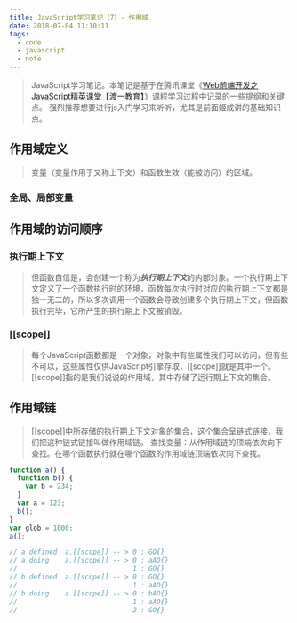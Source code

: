 ```yaml
---
title: JavaScript学习笔记（7）- 作用域
date: 2018-07-04 11:10:11
tags:
  - code
  - javascript
  - note
---
```


> JavaScript学习笔记。本笔记是基于在腾讯课堂《[Web前端开发之JavaScript精英课堂【渡一教育】](https://ke.qq.com/webcourse/index.html#course_id=231577&term_id=100273169&taid=1464734172022937&vid=a14198i8y2h)》课程学习过程中记录的一些提纲和关键点。
> 强烈推荐想要进行js入门学习来听听，尤其是前面姬成讲的基础知识点。

## 作用域定义

> 变量（变量作用于又称上下文）和函数生效（能被访问）的区域。

### 全局、局部变量

## 作用域的访问顺序

### 执行期上下文

> 但函数自信是，会创建一个称为***执行期上下文***的内部对象。一个执行期上下文定义了一个函数执行时的环境，函数每次执行时对应的执行期上下文都是独一无二的，所以多次调用一个函数会导致创建多个执行期上下文，但函数执行完毕，它所产生的执行期上下文被销毁。

### [[scope]]

> 每个JavaScript函数都是一个对象，对象中有些属性我们可以访问，但有些不可以，这些属性仅供JavaScript引擎存取，[[scope]]就是其中一个。
> [[scope]]指的是我们说说的作用域，其中存储了运行期上下文的集合。

## 作用域链

> [[scope]]中所存储的执行期上下文对象的集合，这个集合呈链式链接，我们把这种链式链接叫做作用域链。
> 查找变量：从作用域链的顶端依次向下查找。在哪个函数执行就在哪个函数的作用域链顶端依次向下查找。

```javascript
function a() {
  function b() {
    var b = 234;
  }
  var a = 123;
  b();
}
var glob = 1000;
a();

// a defined  a.[[scope]] -- > 0 : GO{}
// a doing    a.[[scope]] -- > 0 : aAO{}
//                             1 : GO{}
// b defined  a.[[scope]] -- > 0 : GO{}
//                             1 : aAO{}
// b doing    a.[[scope]] -- > 0 : bAO{}
//                             1 : aAO{}
//                             2 : GO{}
```
